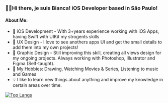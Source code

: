 ### ✌🏽Hi there, je suis Bianca! iOS Developer based in São Paulo!

#### About Me:
- 🍎 iOS Development - With 3+years experience working with iOS Apps, having Swift with UIKit my strogents skills
- 📝 UX Design - I love to see anothers apps UI and get the small details to add them into my own projects!
- 🎨 Graphic Design - Still improving this skill, creating all views design for my ongoing projects. Always working with Photoshop, Illustrator and Figma (Self-taught).
- 🎯 My Hobbies: Drawing, Watching Movies & Series, Listening to music and Games
- 💡 I like to learn new things about anything and improve my knowledge in certain areas over time.

[![Top Langs](https://github-readme-stats.vercel.app/api/top-langs/?username=la-ferreira-bianca&layout=donut)](https://github.com/anuraghazra/github-readme-stats)
<!--
**la-ferreira-bianca/la-ferreira-bianca** is a ✨ _special_ ✨ repository because its `README.md` (this file) appears on your GitHub profile.

Here are some ideas to get you started:

- 🔭 I’m currently working on ...
- 🌱 I’m currently learning ...
- 👯 I’m looking to collaborate on ...
- 🤔 I’m looking for help with ...
- 💬 Ask me about ...
- 📫 How to reach me: ...
- 😄 Pronouns: ...
- ⚡ Fun fact: ...
-->
